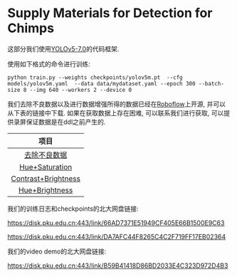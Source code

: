 # Supply Materials for Detection for Chimps

这部分我们使用[YOLOv5-7.0](https://github.com/ultralytics/yolov5)的代码框架.

使用如下格式的命令进行训练:

```
python train.py --weights checkpoints/yolov5m.pt  --cfg models/yolov5m.yaml  --data data/mydataset.yaml --epoch 300 --batch-size 8 --img 640 --workers 2 --device 0
```

我们去除不良数据以及进行数据增强所得的数据已经在[Roboflow](app.roboflow.com)上开源, 并可以从下表的链接中下载. 如果在获取数据上存在困难, 可以联系我们进行获取, 可以提供录屏保证数据是在ddl之前产生的.

| 项目 |
|:------:|
| [去除不良数据](https://universe.roboflow.com/happy-hippo/happy-hippo/dataset/3) |
| [Hue+Saturation](https://universe.roboflow.com/happy-hippo/happy-hippo/dataset/9) |
| [Contrast+Brightness](https://universe.roboflow.com/happy-hippo/happy-hippo/dataset/5) |
| [Hue+Brightness](https://universe.roboflow.com/happy-hippo/happy-hippo/dataset/8) |

我们的训练日志和checkpoints的北大网盘链接:

<https://disk.pku.edu.cn:443/link/66AD7371E51949CF405E66B1500E9C63>

<https://disk.pku.edu.cn:443/link/DA7AFC44F8265C4C2F719FF17EB02364>

我们的video demo的北大网盘链接:

<https://disk.pku.edu.cn:443/link/B59B41418D86BD2033E4C323D972D4B3>
